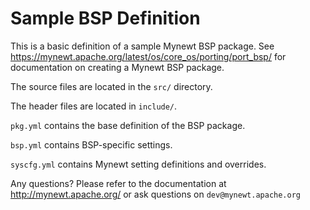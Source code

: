 # Sample BSP Definition

This is a basic definition of a sample Mynewt BSP package.  See
https://mynewt.apache.org/latest/os/core_os/porting/port_bsp/ for documentation
on creating a Mynewt BSP package.

The source files are located in the `src/` directory.

The header files are located in `include/`.

`pkg.yml` contains the base definition of the BSP package.

`bsp.yml` contains BSP-specific settings.

`syscfg.yml` contains Mynewt setting definitions and overrides.

Any questions?  Please refer to the documentation at 
http://mynewt.apache.org/ or ask questions on `dev@mynewt.apache.org`
